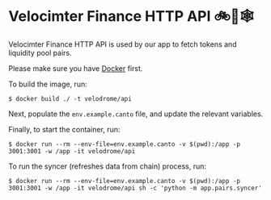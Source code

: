 # Velocimter Finance HTTP API 🚲💨🕸️

Velocimter Finance HTTP API is used by our app to fetch tokens and liquidity
pool pairs.

Please make sure you have [Docker](https://docs.docker.com/install/) first.

To build the image, run:

```
$ docker build ./ -t velodrome/api
```

Next, populate the `env.example.canto` file, and update the relevant variables.

Finally, to start the container, run:

```
$ docker run --rm --env-file=env.example.canto -v $(pwd):/app -p 3001:3001 -w /app -it velodrome/api
```

To run the syncer (refreshes data from chain) process, run:

```
$ docker run --rm --env-file=env.example.canto -v $(pwd):/app -p 3001:3001 -w /app -it velodrome/api sh -c 'python -m app.pairs.syncer'
```
